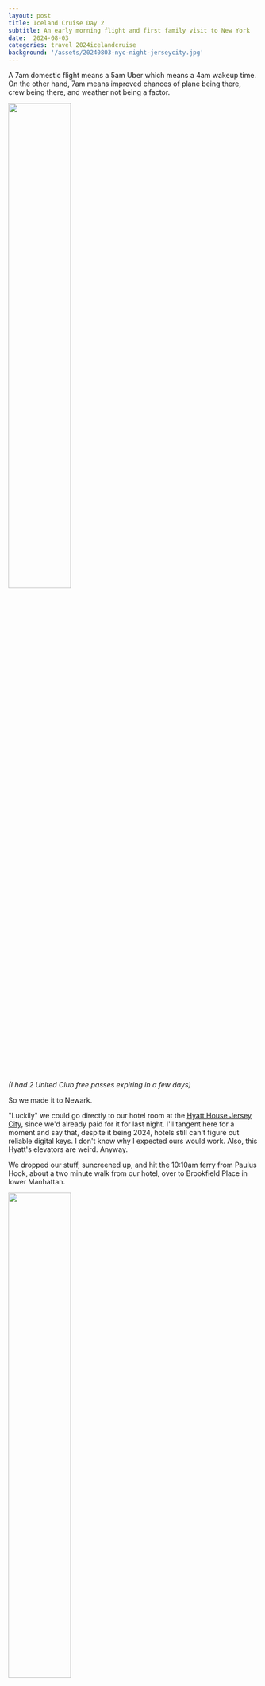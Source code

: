 ```yaml
---
layout: post
title: Iceland Cruise Day 2
subtitle: An early morning flight and first family visit to New York
date:  2024-08-03
categories: travel 2024icelandcruise
background: '/assets/20240803-nyc-night-jerseycity.jpg'
---
```


A 7am domestic flight means a 5am Uber which means a 4am wakeup time. On the other hand, 7am means improved chances of plane being there, crew being there, and weather not being a factor.

<img src="/assets/20240803-lounge.jpg" width="50%">

_(I had 2 United Club free passes expiring in a few days)_

So we made it to Newark. 

"Luckily" we could go directly to our hotel room at the [Hyatt House Jersey City](https://www.hyatt.com/hyatt-house/en-US/lgaxj-hyatt-house-jersey-city), since we'd already paid for it for last night. I'll tangent here for a moment and say that, despite it being 2024, hotels still can't figure out reliable digital keys. I don't know why I expected ours would work. Also, this Hyatt's elevators are weird. Anyway.

We dropped our stuff, suncreened up, and hit the 10:10am ferry from Paulus Hook, about a two minute walk from our hotel, over to Brookfield Place in lower Manhattan. 

<img src="/assets/20240803-ferry.jpg" width="50%">

The terminal is adjacent to Brookfield Place mall, so Sher and Siena grabbed crepes. We then sat outside the One World Trade Center entrance before our 11:30am reservation to go to the top. 

They do a good job with the whole WTC experience. There's an interesting-ish queue in the basement for the elevators. 

<img src="/assets/20240803-wtc-downstairs.jpg" width="50%">

In the elevator itself, all the walls are displays that show what NYC would've looked like over time from its founding to current day. I'm sure there were discussions during the design phase about making glass elevators; I'm glad they went in this direction. Once at the top, they queue people into a shuttered room where they have a 3 minute presentation and then do a "reveal" of the view by raising the shades. It was a clear, sunny day, so the effect landed. After that you're free to move around 3 floors at the top at your leisure. They peer pressure you into taking a family photo, but this time we leaned into it since we don't do photos of all of us that often. The view is, of course, spectacular.

<img src="/assets/20240803-wtc1.jpg" width="100%">
<img src="/assets/20240803-wtc2.jpg" width="100%">

We made our way back down to ground level, then over to the connected Oculus mall/station. 

<img src="/assets/20240803-oculus.jpg" width="100%">

After checking this out, we had a decision to make. The forecast and radar showed severe storms the rest of the day, and we weren't prepared for walking around a city in the rain. And before the storms' arrival we had the promise of hot and sticky weather. Plus, all of us were operating on minimal sleep. So we bailed. We ferried back across the Hudson and crashed in our hotel.

Later, Siena and Sherri would brave the rains to grab Subway subs, and I ordered a miso salmon bowl from Sweetgreen. Once the rain stopped, me and the kids went outside to play on the playground next to the PATH station and take photos down by the river. 

<img src="/assets/20240803-nyc-night-jerseycity.jpg" width="100%">

<img src="/assets/20240803-playground.jpg" width="100%">

Throughout the day people were posting on the (unofficial) cruise Facebook group about their travel woes, canceled flights in Toronto, Tampa, and Dallas, all necessitating those people to embark on drives they weren't planning on. We were feeling grateful we'd left enough time to get to the ship and that the air travel system worked for us that morning. 
